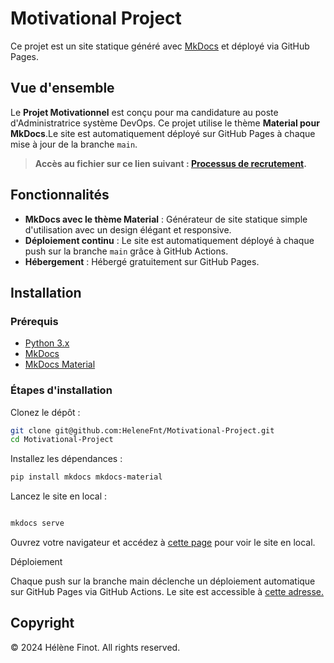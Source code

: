 # Motivational Project

Ce projet est un site statique généré avec [MkDocs](https://www.mkdocs.org/) et déployé via GitHub Pages.

## Vue d'ensemble

Le **Projet Motivationnel** est conçu pour ma candidature au poste d'Administratrice système DevOps. Ce projet utilise le thème **Material pour MkDocs**.Le site est automatiquement déployé sur GitHub Pages à chaque mise à jour de la branche `main`.

> **Accès au fichier sur ce lien suivant : [Processus de recrutement](process.yml).**

## Fonctionnalités

- **MkDocs avec le thème Material** : Générateur de site statique simple d'utilisation avec un design élégant et responsive.
- **Déploiement continu** : Le site est automatiquement déployé à chaque push sur la branche `main` grâce à GitHub Actions.
- **Hébergement** : Hébergé gratuitement sur GitHub Pages.

## Installation

### Prérequis

- [Python 3.x](https://www.python.org/downloads/)
- [MkDocs](https://www.mkdocs.org/)
- [MkDocs Material](https://squidfunk.github.io/mkdocs-material/)

### Étapes d'installation

Clonez le dépôt :

```bash
git clone git@github.com:HeleneFnt/Motivational-Project.git
cd Motivational-Project
```

Installez les dépendances :

```bash
pip install mkdocs mkdocs-material
```

Lancez le site en local :

```bash

mkdocs serve
```

Ouvrez votre navigateur et accédez à [cette page](http://127.0.0.1:8000) pour voir le site en local.

Déploiement

Chaque push sur la branche main déclenche un déploiement automatique sur GitHub Pages via GitHub Actions. Le site est accessible à [cette adresse.](https://helenefnt.github.io/Motivational-Project/)

## Copyright

© 2024 Hélène Finot. All rights reserved.
